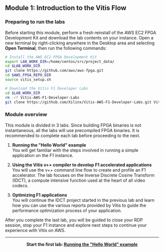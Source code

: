 ## Module 1: Introduction to the Vitis Flow


### Preparing to run the labs

Before starting this module, perform a fresh reinstall of the AWS EC2 FPGA Development Kit and download the lab contents on your instance. Open a new terminal by right-clicking anywhere in the Desktop area and selecting **Open Terminal**, then run the following commands:

```bash  
# Install the AWS EC2 FPGA Development Kit
export LAB_WORK_DIR=/home/centos/src/project_data/
cd $LAB_WORK_DIR
git clone https://github.com/aws/aws-fpga.git  
cd $AWS_FPGA_REPO_DIR                                     
source vitis_setup.sh

# Download the Vitis F1 Developer Labs
cd $LAB_WORK_DIR
rm -rf Vitis-AWS-F1-Developer-Labs
git clone https://github.com/Xilinx/Vitis-AWS-F1-Developer-Labs.git Vitis-AWS-F1-Developer-Labs
```

### Module overview

This module is divided in 3 labs. Since building FPGA binaries is not instantaneous, all the labs will use precompiled FPGA binaries. It is recommended to complete each lab before proceeding to the next.

1. **Running the "Hello World" example** \
You will get familiar with the steps involved in running a simple application on the F1 instance.

1. **Using the Vitis v++ compiler to develop F1 accelerated applications** \
You will use the v++ command line flow to create and profile an F1 accelerator. The lab focuses on the Inverse Discrete Cosine Transform (IDCT), a compute intensive function used at the heart of all video codecs.

1. **Optimizing F1 applications** \
You will continue the IDCT project started in the previous lab and learn how you can use the various reports provided by Vitis to guide the performance optimization process of your application.

After you complete the last lab, you will be guided to close your RDP session, stop your F1 instance and explore next steps to continue your experience with Vitis on AWS.

---------------------------------------

<p align="center"><b>
Start the first lab: <a href="lab_01_helloworld.md">Running the "Hello World" example</a>
</b></p>
